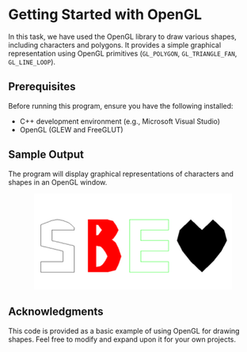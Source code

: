 # Getting Started with OpenGL

In this task, we have used the OpenGL library to draw various shapes, including characters and polygons. It provides a simple graphical representation using OpenGL primitives (`GL_POLYGON`, `GL_TRIANGLE_FAN`, `GL_LINE_LOOP`).


## Prerequisites

Before running this program, ensure you have the following installed:

- C++ development environment (e.g., Microsoft Visual Studio)
- OpenGL (GLEW and FreeGLUT)


## Sample Output

The program will display graphical representations of characters and shapes in an OpenGL window.

<div align="center">
  <img src="https://github.com/Zoz-HF/GFX-Tasks/blob/main/task01/img/output.png" alt="System and biomedical engineering" width="400">
</div>

## Acknowledgments

This code is provided as a basic example of using OpenGL for drawing shapes. Feel free to modify and expand upon it for your own projects.
